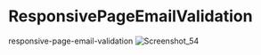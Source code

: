 # ResponsivePageEmailValidation
responsive-page-email-validation
![Screenshot_54](https://github.com/Faruqdigital/ResponsivePageEmailValidation/assets/107166036/43b89f2d-1adf-4389-800f-c8cd68b0cffd)

